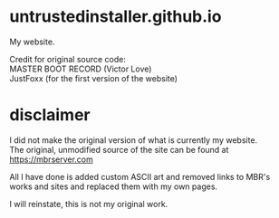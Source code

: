 # untrustedinstaller.github.io   
My website.   

Credit for original source code:    
MASTER BOOT RECORD (Victor Love)   
JustFoxx (for the first version of the website)   

# disclaimer   
I did not make the original version of what is currently my website.   
The original, unmodified source of the site can be found at https://mbrserver.com   

All I have done is added custom ASCII art and removed links to MBR's works and sites and replaced them with my own pages.   
   
I will reinstate, this is not my original work.   
